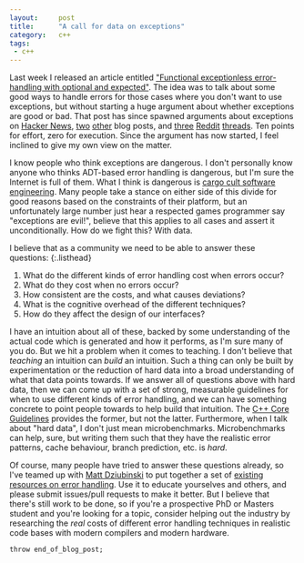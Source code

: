 ```yaml
---
layout:     post
title:      "A call for data on exceptions"
category:   c++
tags:
 - c++ 
---
```


Last week I released an article entitled ["Functional exceptionless error-handling with optional and expected"](https://blog.tartanllama.xyz/optional-expected/). The idea was to talk about some good ways to handle errors for those cases where you don't want to use exceptions, but without starting a huge argument about whether exceptions are good or bad. That post has since spawned arguments about exceptions on [Hacker News](https://news.ycombinator.com/item?id=15838411), [two](https://vittorioromeo.info/index/blog/adts_over_exceptions.html) [other](http://foonathan.net/blog/2017/12/04/exceptions-vs-expected.html) blog posts, and [three](https://www.reddit.com/r/cpp/comments/7hk1gs/exceptions_vs_expected_lets_find_a_compromise/?st=jatcyvuo&sh=5b3957ef) [Reddit](https://www.reddit.com/r/cpp/comments/7ha64y/why_choose_sum_types_over_exceptions/?st=jatcyx9f&sh=89cbd789) [threads](https://www.reddit.com/r/cpp/comments/7gua48/functional_exceptionless_errorhandling_with/?st=jatcyxu9&sh=38b41869). Ten points for effort, zero for execution. Since the argument has now started, I feel inclined to give my own view on the matter. 

I know people who think exceptions are dangerous. I don't personally know anyone who thinks ADT-based error handling is dangerous, but I'm sure the Internet is full of them. What I think is dangerous is [cargo cult software engineering](https://en.wikipedia.org/wiki/Cargo_cult_programming). Many people take a stance on either side of this divide for good reasons based on the constraints of their platform, but an unfortunately large number just hear a respected games programmer say "exceptions are evil!", believe that this applies to all cases and assert it unconditionally. How do we fight this? With data.

I believe that as a community we need to be able to answer these questions:
{:.listhead}

1. What do the different kinds of error handling cost when errors occur?
2. What do they cost when no errors occur?
3. How consistent are the costs, and what causes deviations?
4. What is the cognitive overhead of the different techniques?
5. How do they affect the design of our interfaces?

I have an intuition about all of these, backed by some understanding of the actual code which is generated and how it performs, as I'm sure many of you do. But we hit a problem when it comes to teaching. I don't believe that _teaching_ an intuition can _build_ an intuition. Such a thing can only be built by experimentation or the reduction of hard data into a broad understanding of what that data points towards. If we answer all of questions above with hard data, then we can come up with a set of strong, measurable guidelines for when to use different kinds of error handling, and we can have something concrete to point people towards to help build that intuition. The [C++ Core Guidelines](https://isocpp.github.io/CppCoreGuidelines/CppCoreGuidelines#e-error-handling) provides the former, but not the latter. Furthermore, when I talk about "hard data", I don't just mean microbenchmarks. Microbenchmarks can help, sure, but writing them such that they have the realistic error patterns, cache behaviour, branch prediction, etc. is _hard_. 

Of course, many people have tried to answer these questions already, so I've teamed up with [Matt Dziubinski](https://twitter.com/matt_dz) to put together a set of [existing resources on error handling](https://github.com/MattPD/cpplinks/blob/master/error_handling.md). Use it to educate yourselves and others, and please submit issues/pull requests to make it better. But I believe that there's still work to be done, so if you're a prospective PhD or Masters student and you're looking for a topic, consider helping out the industry by researching the _real_ costs of different error handling techniques in realistic code bases with modern compilers and modern hardware.

`throw end_of_blog_post;`

